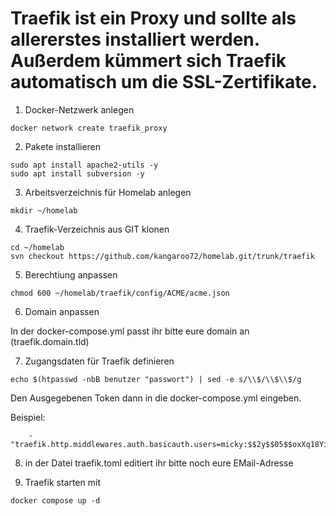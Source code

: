 # Traefik ist ein Proxy und sollte als allererstes installiert werden. Außerdem kümmert sich Traefik automatisch um die SSL-Zertifikate.

01. Docker-Netzwerk anlegen

```
docker network create traefik_proxy
```

02. Pakete installieren

```
sudo apt install apache2-utils -y
sudo apt install subversion -y
```

03. Arbeitsverzeichnis für Homelab anlegen

```
mkdir ~/homelab
```

04. Traefik-Verzeichnis aus GIT klonen

```
cd ~/homelab
svn checkout https://github.com/kangaroo72/homelab.git/trunk/traefik
```

05. Berechtiung anpassen

```
chmod 600 ~/homelab/traefik/config/ACME/acme.json
```

06. Domain anpassen

In der docker-compose.yml passt ihr bitte eure domain an (traefik.domain.tld)

07. Zugangsdaten für Traefik definieren

```
echo $(htpasswd -nbB benutzer "passwort") | sed -e s/\\$/\\$\\$/g
```

Den Ausgegebenen Token dann in die docker-compose.yml eingeben.

Beispiel:

  ```
      - "traefik.http.middlewares.auth.basicauth.users=micky:$$2y$$05$$oxXq18YikZO/bZBvZb2DNOTGXOgAqEORk9nMvJ8fGEdnwIUHnaT9i"
  ```

08. in der Datei traefik.toml editiert ihr bitte noch eure EMail-Adresse

09. Traefik starten mit

```
docker compose up -d
```
